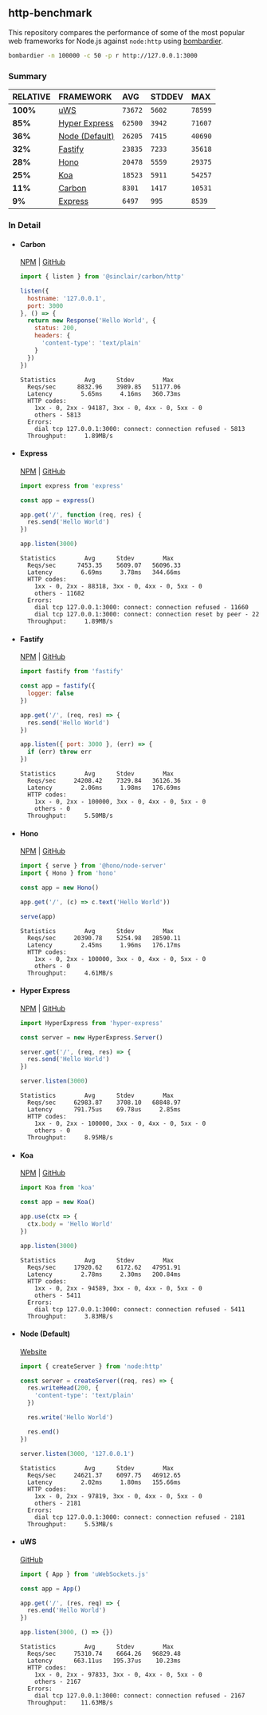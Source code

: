 ## http-benchmark

This repository compares the performance of some of the most popular web frameworks for Node.js against `node:http` using [bombardier](https://github.com/codesenberg/bombardier).

```bash
bombardier -n 100000 -c 50 -p r http://127.0.0.1:3000
```

### Summary

| RELATIVE | FRAMEWORK | AVG | STDDEV | MAX |
| :--- | :--- | :--- | :--- | :--- |
| **100%** | [uWS](#uws) | `73672` | `5602` | `78599` |
| **85%** | [Hyper Express](#hyper-express) | `62500` | `3942` | `71607` |
| **36%** | [Node (Default)](#node-default) | `26205` | `7415` | `40690` |
| **32%** | [Fastify](#fastify) | `23835` | `7233` | `35618` |
| **28%** | [Hono](#hono) | `20478` | `5559` | `29375` |
| **25%** | [Koa](#koa) | `18523` | `5911` | `54257` |
| **11%** | [Carbon](#carbon) | `8301` | `1417` | `10531` |
| **9%** | [Express](#express) | `6497` | `995` | `8539` |


### In Detail

- #### Carbon
  [NPM](https://npmjs.com/@sinclair/carbon) | [GitHub](https://github.com/sinclairzx81/carbon)
  ```js
  import { listen } from '@sinclair/carbon/http'

  listen({
    hostname: '127.0.0.1',
    port: 3000
  }, () => {
    return new Response('Hello World', {
      status: 200,
      headers: {
        'content-type': 'text/plain'
      }
    })
  })
  ```

  ```
  Statistics        Avg      Stdev        Max
    Reqs/sec      8832.96    3989.85   51177.06
    Latency        5.65ms     4.16ms   360.73ms
    HTTP codes:
      1xx - 0, 2xx - 94187, 3xx - 0, 4xx - 0, 5xx - 0
      others - 5813
    Errors:
      dial tcp 127.0.0.1:3000: connect: connection refused - 5813
    Throughput:     1.89MB/s
  ```

- #### Express
  [NPM](https://npmjs.com/express) | [GitHub](https://github.com/expressjs/express)
  ```js
  import express from 'express'

  const app = express()

  app.get('/', function (req, res) {
    res.send('Hello World')
  })

  app.listen(3000)
  ```

  ```
  Statistics        Avg      Stdev        Max
    Reqs/sec      7453.35    5609.07   56096.33
    Latency        6.69ms     3.78ms   344.66ms
    HTTP codes:
      1xx - 0, 2xx - 88318, 3xx - 0, 4xx - 0, 5xx - 0
      others - 11682
    Errors:
      dial tcp 127.0.0.1:3000: connect: connection refused - 11660
      dial tcp 127.0.0.1:3000: connect: connection reset by peer - 22
    Throughput:     1.89MB/s
  ```

- #### Fastify
  [NPM](https://npmjs.com/fastify) | [GitHub](https://github.com/fastify/fastify)
  ```js
  import fastify from 'fastify'

  const app = fastify({
    logger: false
  })

  app.get('/', (req, res) => {
    res.send('Hello World')
  })

  app.listen({ port: 3000 }, (err) => {
    if (err) throw err
  })
  ```

  ```
  Statistics        Avg      Stdev        Max
    Reqs/sec     24208.42    7329.84   36126.36
    Latency        2.06ms     1.98ms   176.69ms
    HTTP codes:
      1xx - 0, 2xx - 100000, 3xx - 0, 4xx - 0, 5xx - 0
      others - 0
    Throughput:     5.50MB/s
  ```

- #### Hono
  [NPM](https://npmjs.com/hono) | [GitHub](https://github.com/honojs/hono)
  ```js
  import { serve } from '@hono/node-server'
  import { Hono } from 'hono'

  const app = new Hono()

  app.get('/', (c) => c.text('Hello World'))

  serve(app)
  ```

  ```
  Statistics        Avg      Stdev        Max
    Reqs/sec     20390.78    5254.98   28590.11
    Latency        2.45ms     1.96ms   176.17ms
    HTTP codes:
      1xx - 0, 2xx - 100000, 3xx - 0, 4xx - 0, 5xx - 0
      others - 0
    Throughput:     4.61MB/s
  ```

- #### Hyper Express
  [NPM](https://npmjs.com/hyper-express) | [GitHub](https://github.com/kartikk221/hyper-express)
  ```js
  import HyperExpress from 'hyper-express'

  const server = new HyperExpress.Server()

  server.get('/', (req, res) => {
    res.send('Hello World')
  })

  server.listen(3000)
  ```

  ```
  Statistics        Avg      Stdev        Max
    Reqs/sec     62983.87    3708.10   68848.97
    Latency      791.75us    69.78us     2.85ms
    HTTP codes:
      1xx - 0, 2xx - 100000, 3xx - 0, 4xx - 0, 5xx - 0
      others - 0
    Throughput:     8.95MB/s
  ```

- #### Koa
  [NPM](https://npmjs.com/koa) | [GitHub](https://github.com/koajs/koa)
  ```js
  import Koa from 'koa'

  const app = new Koa()

  app.use(ctx => {
    ctx.body = 'Hello World'
  })

  app.listen(3000)
  ```

  ```
  Statistics        Avg      Stdev        Max
    Reqs/sec     17920.62    6172.62   47951.91
    Latency        2.78ms     2.30ms   200.84ms
    HTTP codes:
      1xx - 0, 2xx - 94589, 3xx - 0, 4xx - 0, 5xx - 0
      others - 5411
    Errors:
      dial tcp 127.0.0.1:3000: connect: connection refused - 5411
    Throughput:     3.83MB/s
  ```

- #### Node (Default)
  [Website](https://nodejs.org/api/http.html)
  ```js
  import { createServer } from 'node:http'

  const server = createServer((req, res) => {
    res.writeHead(200, {
      'content-type': 'text/plain'
    })

    res.write('Hello World')

    res.end()
  })

  server.listen(3000, '127.0.0.1')
  ```

  ```
  Statistics        Avg      Stdev        Max
    Reqs/sec     24621.37    6097.75   46912.65
    Latency        2.02ms     1.80ms   155.66ms
    HTTP codes:
      1xx - 0, 2xx - 97819, 3xx - 0, 4xx - 0, 5xx - 0
      others - 2181
    Errors:
      dial tcp 127.0.0.1:3000: connect: connection refused - 2181
    Throughput:     5.53MB/s
  ```

- #### uWS
  [GitHub](https://github.com/uNetworking/uWebSockets.js)
  ```js
  import { App } from 'uWebSockets.js'

  const app = App()

  app.get('/', (res, req) => {
    res.end('Hello World')
  })

  app.listen(3000, () => {})
  ```

  ```
  Statistics        Avg      Stdev        Max
    Reqs/sec     75310.74    6664.26   96829.48
    Latency      663.11us   195.37us    10.23ms
    HTTP codes:
      1xx - 0, 2xx - 97833, 3xx - 0, 4xx - 0, 5xx - 0
      others - 2167
    Errors:
      dial tcp 127.0.0.1:3000: connect: connection refused - 2167
    Throughput:    11.63MB/s
  ```


